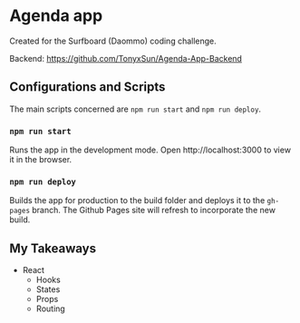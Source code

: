 # Agenda app

Created for the Surfboard (Daommo) coding challenge. 

Backend: https://github.com/TonyxSun/Agenda-App-Backend

## Configurations and Scripts

The main scripts concerned are `npm run start` and `npm run deploy`. 

### `npm run start`
Runs the app in the development mode. Open http://localhost:3000 to view it in the browser.

### `npm run deploy`
Builds the app for production to the build folder and deploys it to the `gh-pages` branch. The Github Pages site will refresh to incorporate the new build. 

## My Takeaways

* React
    * Hooks
    * States
    * Props
    * Routing



